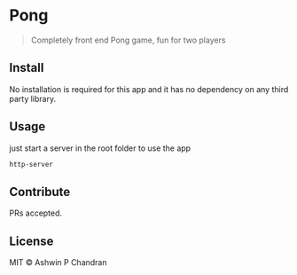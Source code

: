 # Pong

> Completely front end Pong game, fun for two players

## Install

No installation is required for this app and it has no dependency on any third party library.

## Usage

just start a server in the root folder to use the app

```sh
http-server
```

## Contribute

PRs accepted.

## License

MIT © Ashwin P Chandran